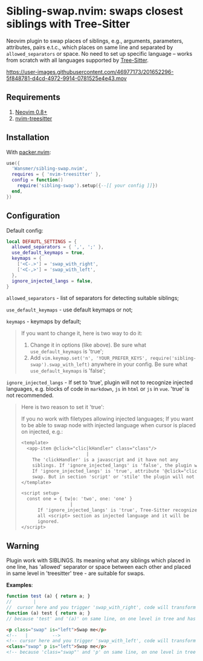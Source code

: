 # Sibling-swap.nvim: swaps closest siblings with Tree-Sitter

Neovim plugin to swap places of siblings, e.g., arguments, parameters, attributes, pairs e.t.c., which places on same line and separated by `allowed_separators` or space.
No need to set up specific language – works from scratch with all languages supported by [Tree-Sitter](https://tree-sitter.github.io/tree-sitter/).

https://user-images.githubusercontent.com/46977173/201652296-5f848781-d4cd-4972-9914-0781525e4e43.mov

## Requirements

1. [Neovim 0.8+](https://github.com/neovim/neovim/releases)
2. [nvim-treesitter](https://github.com/nvim-treesitter/nvim-treesitter)

## Installation

With [packer.nvim](https://github.com/wbthomason/packer.nvim):

```lua
use({
  'Wansmer/sibling-swap.nvim',
  requires = { 'nvim-treesitter' },
  config = function()
    require('sibling-swap').setup({--[[ your config ]]})
  end,
})
```

## Configuration

Default config:

```lua
local DEFAUTL_SETTINGS = {
  allowed_separators = { ',', ';' },
  use_default_keymaps = true,
  keymaps = {
    ['<C-.>'] = 'swap_with_right',
    ['<C-,>'] = 'swap_with_left',
  },
  ignore_injected_langs = false,
}
```

`allowed_separators` - list of separators for detecting suitable siblings;

`use_default_keymaps` - use default keymaps or not;

`keymaps` - keymaps by default;

> If you want to change it, here is two way to do it:
>
> 1. Change it in options (like above). Be sure what `use_default_keymaps` is 'true';
> 2. Add `vim.keymap.set('n', 'YOUR_PREFER_KEYS', require('sibling-swap').swap_with_left)` anywhere in your config. Be sure what `use_default_keymaps` is 'false';

`ignore_injected_langs` - If set to 'true', plugin will not to recognize injected languages, e.g. blocks of code in `markdown`, `js` in `html` or `js` in `vue`. 'true' is not recommended.

> Here is two reason to set it 'true':
>
> If you no work with filetypes allowing injected languages;
> If you want to be able to swap node with injected language when cursor is placed on injected, e.g.:
>
> ```txt
> <template>
>   <app-item @click="clic|kHandler" class="class"/>
>                         |
>     The 'clickHandler' is a javascript and it have not any
>     siblings. If 'ignore_injected_langs' is 'false', the plugin will do nothing.
>     If 'ignore_injected_langs' is 'true', attribute '@click="clickHandler"' will
>     swap. But in section 'script' or 'stile' the plugin will not working.
> </template>
> 
> <script setup>
>   const one = { tw|o: 'two', one: 'one' }
>                   |
>       If 'ignore_injected_langs' is 'true', Tree-Sitter recognize
>       all <script> section as injected language and it will be
>       ignored. 
> </script>
> ```

## Warning

Plugin work with SIBLINGS. Its meaning what any siblings which placed in one line, 
has 'allowed' separator or space between each other and placed 
in same level in 'treesitter' tree - are suitable for swaps.

**Examples**:

```javascript
function test (a) { return a; }
//        |
//  cursor here and you trigger 'swap_with_right', code will transform to  
function (a) test { return a; }
// because 'test' and '(a)' on same line, on one level in tree and has space between each other
```

```html
<p class="swap" is="left">Swap me</p>
<!--   |         -->
<!-- cursor here and you trigger 'swap_with_left', code will transform to -->
<class="swap" p is="left">Swap me</p>
<!-- because 'class="swap"' and 'p' on same line, on one level in tree and has space between each other -->
```
